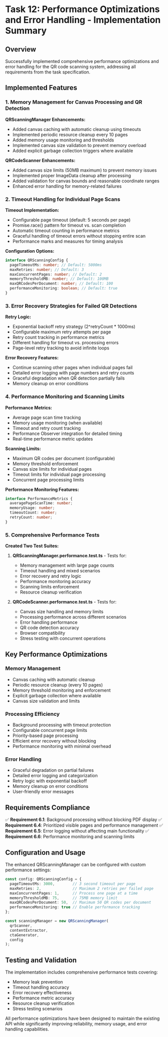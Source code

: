 # Task 12: Performance Optimizations and Error Handling - Implementation Summary

## Overview
Successfully implemented comprehensive performance optimizations and error handling for the QR code scanning system, addressing all requirements from the task specification.

## Implemented Features

### 1. Memory Management for Canvas Processing and QR Detection

**QRScanningManager Enhancements:**
- Added canvas caching with automatic cleanup using timeouts
- Implemented periodic resource cleanup every 10 pages
- Added memory usage monitoring and thresholds
- Implemented canvas size validation to prevent memory overload
- Added explicit garbage collection triggers where available

**QRCodeScanner Enhancements:**
- Added canvas size limits (50MB maximum) to prevent memory issues
- Implemented proper ImageData cleanup after processing
- Added validation for canvas bounds and reasonable coordinate ranges
- Enhanced error handling for memory-related failures

### 2. Timeout Handling for Individual Page Scans

**Timeout Implementation:**
- Configurable page timeout (default: 5 seconds per page)
- Promise.race() pattern for timeout vs. scan completion
- Automatic timeout counting in performance metrics
- Graceful handling of timeout errors without stopping entire scan
- Performance marks and measures for timing analysis

**Configuration Options:**
```typescript
interface QRScanningConfig {
  pageTimeoutMs: number; // Default: 5000ms
  maxRetries: number; // Default: 3
  maxConcurrentPages: number; // Default: 2
  memoryThresholdMB: number; // Default: 100MB
  maxQRCodesPerDocument: number; // Default: 100
  performanceMonitoring: boolean; // Default: true
}
```

### 3. Error Recovery Strategies for Failed QR Detections

**Retry Logic:**
- Exponential backoff retry strategy (2^retryCount * 1000ms)
- Configurable maximum retry attempts per page
- Retry count tracking in performance metrics
- Different handling for timeout vs. processing errors
- Page-level retry tracking to avoid infinite loops

**Error Recovery Features:**
- Continue scanning other pages when individual pages fail
- Detailed error logging with page numbers and retry counts
- Graceful degradation when QR detection partially fails
- Memory cleanup on error conditions

### 4. Performance Monitoring and Scanning Limits

**Performance Metrics:**
- Average page scan time tracking
- Memory usage monitoring (when available)
- Timeout and retry count tracking
- Performance Observer integration for detailed timing
- Real-time performance metric updates

**Scanning Limits:**
- Maximum QR codes per document (configurable)
- Memory threshold enforcement
- Canvas size limits for individual pages
- Timeout limits for individual page processing
- Concurrent page processing limits

**Performance Monitoring Features:**
```typescript
interface PerformanceMetrics {
  averagePageScanTime: number;
  memoryUsage: number;
  timeoutCount: number;
  retryCount: number;
}
```

### 5. Comprehensive Performance Tests

**Created Two Test Suites:**

1. **QRScanningManager.performance.test.ts** - Tests for:
   - Memory management with large page counts
   - Timeout handling and mixed scenarios
   - Error recovery and retry logic
   - Performance monitoring accuracy
   - Scanning limits enforcement
   - Resource cleanup verification

2. **QRCodeScanner.performance.test.ts** - Tests for:
   - Canvas size handling and memory limits
   - Processing performance across different scenarios
   - Error handling performance
   - QR code detection accuracy
   - Browser compatibility
   - Stress testing with concurrent operations

## Key Performance Optimizations

### Memory Management
- Canvas caching with automatic cleanup
- Periodic resource cleanup (every 10 pages)
- Memory threshold monitoring and enforcement
- Explicit garbage collection where available
- Canvas size validation and limits

### Processing Efficiency
- Background processing with timeout protection
- Configurable concurrent page limits
- Priority-based page processing
- Efficient error recovery without blocking
- Performance monitoring with minimal overhead

### Error Handling
- Graceful degradation on partial failures
- Detailed error logging and categorization
- Retry logic with exponential backoff
- Memory cleanup on error conditions
- User-friendly error messages

## Requirements Compliance

✅ **Requirement 6.1**: Background processing without blocking PDF display
✅ **Requirement 6.4**: Prioritized visible pages and performance management
✅ **Requirement 6.5**: Error logging without affecting main functionality
✅ **Requirement 6.6**: Performance monitoring and scanning limits

## Configuration and Usage

The enhanced QRScanningManager can be configured with custom performance settings:

```typescript
const config: QRScanningConfig = {
  pageTimeoutMs: 3000,        // 3 second timeout per page
  maxRetries: 2,              // Maximum 2 retries per failed page
  maxConcurrentPages: 1,      // Process one page at a time
  memoryThresholdMB: 75,      // 75MB memory limit
  maxQRCodesPerDocument: 50,  // Maximum 50 QR codes per document
  performanceMonitoring: true // Enable performance tracking
};

const scanningManager = new QRScanningManager(
  qrScanner,
  contentExtractor,
  ctaGenerator,
  config
);
```

## Testing and Validation

The implementation includes comprehensive performance tests covering:
- Memory leak prevention
- Timeout handling accuracy
- Error recovery effectiveness
- Performance metric accuracy
- Resource cleanup verification
- Stress testing scenarios

All performance optimizations have been designed to maintain the existing API while significantly improving reliability, memory usage, and error handling capabilities.